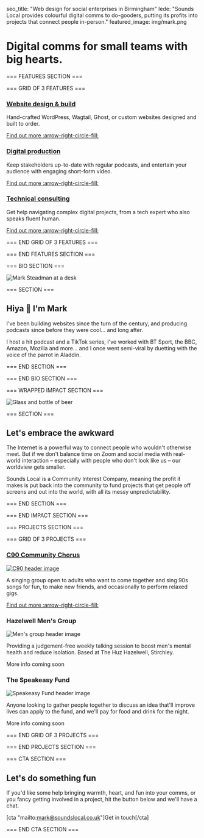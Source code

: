 seo_title: "Web design for social enterprises in Birmingham"
lede: "Sounds Local provides colourful digital comms to do-gooders, putting its profits into projects that connect people in-person."
featured_image: img/mark.png

# Digital comms for small teams with big hearts.

=== FEATURES SECTION ===

=== GRID OF 3 FEATURES ===

### [Website design & build](/websites/)

Hand-crafted WordPress, Wagtail, Ghost, or custom websites designed and built to order.

[Find out more :arrow-right-circle-fill:](/websites/)

### [Digital production](/production/)

Keep stakeholders up-to-date with regular podcasts, and entertain your audience with engaging short-form video.

[Find out more :arrow-right-circle-fill:](/production/)

### [Technical consulting](/consulting/)

Get help navigating complex digital projects, from a tech expert who also speaks fluent human.

[Find out more :arrow-right-circle-fill:](/consulting/)

=== END GRID OF 3 FEATURES ===

=== END FEATURES SECTION ===

=== BIO SECTION ===

![Mark Steadman at a desk](img/cat-desk.svg)

=== SECTION ===

## Hiya 👋 I'm Mark

I've been building websites since the turn of the century, and producing podcasts since before they were cool... and long after.

I host a hit podcast and a TikTok series, I've worked with BT Sport, the BBC, Amazon, Mozilla and more... and I once went semi-viral by duetting with the voice of the parrot in Aladdin.

=== END SECTION ===

=== END BIO SECTION ===

=== WRAPPED IMPACT SECTION ===

![Glass and bottle of beer](img/beer.svg)

=== SECTION ===

## Let's embrace the awkward

The Internet is a powerful way to connect people who wouldn't otherwise meet. But if we don't balance time on Zoom and social media with real-world interaction – especially with people who don't look like us – our worldview gets smaller.

Sounds Local is a Community Interest Company, meaning the profit it makes is put back into the community to fund projects that get people off screens and out into the world, with all its messy unpredictability.

=== END SECTION ===

=== END IMPACT SECTION ===

=== PROJECTS SECTION ===

=== GRID OF 3 PROJECTS ===

### [C90 Community Chorus](/c90/)

[![C90 header image](img/frontpage-c90.jpg)](/c90/)

A singing group open to adults who want to come together and sing 90s songs for fun, to make new friends, and occasionally to perform relaxed gigs.

[Find out more :arrow-right-circle-fill:](/c90/)

### Hazelwell Men's Group

![Men's group header image](img/frontpage-mensgroup.jpg)

Providing a judgement-free weekly talking session to boost men's mental health and reduce isolation. Based at The Huz Hazelwell, Stirchley.

More info coming soon

### The Speakeasy Fund
![Speakeasy Fund header image](img/frontpage-speakeasy.jpg)

Anyone looking to gather people together to discuss an idea that'll improve lives can apply to the fund, and we'll pay for food and drink for the night.

More info coming soon

=== END GRID OF 3 PROJECTS ===

=== END PROJECTS SECTION ===

=== CTA SECTION ===

## Let's do something fun

If you'd like some help bringing warmth, heart, and fun into your comms, or you fancy getting involved in a project, hit the button below and we'll have a chat.

[cta "mailto:mark@soundslocal.co.uk"]Get in touch[/cta]

=== END CTA SECTION ===
